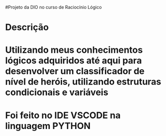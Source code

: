 #Projeto da DIO no curso de Raciocínio Lógico
# Descrição
# Utilizando meus conhecimentos lógicos adquiridos até aqui para desenvolver um classificador de nível de heróis, utilizando estruturas condicionais e variáveis
# Foi feito no IDE VSCODE na linguagem PYTHON
